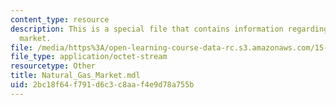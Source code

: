 ```yaml
---
content_type: resource
description: This is a special file that contains information regarding natural gas
  market.
file: /media/https%3A/open-learning-course-data-rc.s3.amazonaws.com/15-872-system-dynamics-ii-fall-2013/2bc18f64f791d6c3c8aaf4e9d78a755b_Natural_Gas_Market.mdl
file_type: application/octet-stream
resourcetype: Other
title: Natural_Gas_Market.mdl
uid: 2bc18f64-f791-d6c3-c8aa-f4e9d78a755b
---
```

